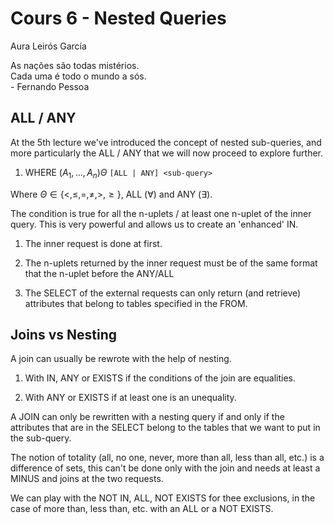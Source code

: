 # Cours 6 - Nested Queries

Aura Leirós García

As nações são todas mistérios.\
Cada uma é todo o mundo a sós.\
    - Fernando Pessoa

## ALL / ANY

At the 5th lecture we've introduced the concept of nested sub-queries, and more particularly the ALL / ANY that we will now proceed to explore further.

1. WHERE $(A_1, ... , A_n) \Theta$ `[ALL | ANY] <sub-query>`

Where $\Theta \in \{\lt, \le, =, \neq, \gt, \ge \}$, ALL ($\forall$) and ANY ($\exists$).

The condition is true for all the n-uplets / at least one n-uplet of the inner query. This is very powerful and allows us to create an 'enhanced' IN.

1. The inner request is done at first.

2. The n-uplets returned by the inner request must be of the same format that the n-uplet before the ANY/ALL

3. The SELECT of the external requests can only return (and retrieve) attributes that belong to tables specified in the FROM.

## Joins vs Nesting

A join can usually be rewrote with the help of nesting.

1. With IN, ANY or EXISTS if the conditions of the join are equalities.

2. With ANY or EXISTS if at least one is an unequality.

A JOIN can only be rewritten with a nesting query if and only if the attributes that are in the SELECT belong to the tables that we want to put in the sub-query.

The notion of totality (all, no one, never, more than all, less than all, etc.) is a difference of sets, this can't be done only with the join and needs at least a MINUS and joins at the two requests.

We can play with the NOT IN, ALL, NOT EXISTS for thee exclusions, in the case of more than, less than, etc. with an ALL or a NOT EXISTS.
